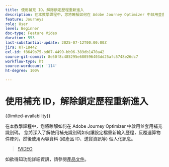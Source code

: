 ```yaml
---
title: 使用補充 ID，解除鎖定歷程重新進入
description: 在本教學課程中，您將瞭解如何在 Adobe Journey Optimizer 中啟用並套用補充識別碼。 您將深入了解使用補充識別碼如何讓設定檔重新輸入歷程，反覆運算物件陣列，然後使用內容資料 (如產品 ID、送貨資訊等) 個人化訊息。
feature: Journeys
role: User
level: Beginner
doc-type: Feature Video
duration: 553
last-substantial-update: 2025-07-12T00:00:00Z
jira: KT-18442
exl-id: f8649b75-bd07-4499-bb96-389db1470a42
source-git-commit: 8e50f8c485295e680596403dd25afc5748e26dc7
workflow-type: ht
source-wordcount: '114'
ht-degree: 100%

---
```


# 使用補充 ID，解除鎖定歷程重新進入

{{limited-availability}}

在本教學課程中，您將瞭解如何在 Adobe Journey Optimizer 中啟用並套用補充識別碼。 您將深入了解使用補充識別碼如何讓設定檔重新輸入歷程，反覆運算物件陣列，然後使用內容資料 (如產品 ID、送貨資訊等) 個人化訊息。

>[!VIDEO](https://video.tv.adobe.com/v/3464792/?learn=on&enablevpops)

如欲得知功能詳細資訊，請參閱[產品文件](https://experienceleague.adobe.com/zh-hant/docs/journey-optimizer/using/orchestrate-journeys/manage-journey/supplemental-identifier)。
